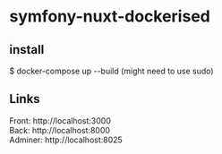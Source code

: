 # symfony-nuxt-dockerised

## install
$ docker-compose up --build (might need to use sudo)

## Links
Front: http://localhost:3000 <br/>
Back: http://localhost:8000 <br/>
Adminer: http://localhost:8025
